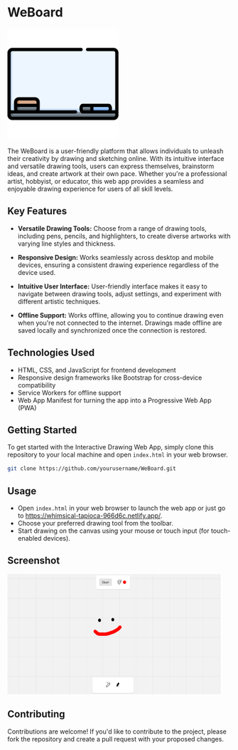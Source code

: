 # WeBoard
<img src="WeBoard/whiteboard.png" alt="Description" width="250" height="250">

The WeBoard is a user-friendly platform that allows individuals to unleash their creativity by drawing and sketching online. With its intuitive interface and versatile drawing tools, users can express themselves, brainstorm ideas, and create artwork at their own pace. Whether you're a professional artist, hobbyist, or educator, this web app provides a seamless and enjoyable drawing experience for users of all skill levels.

## Key Features

- **Versatile Drawing Tools:** Choose from a range of drawing tools, including pens, pencils, and highlighters, to create diverse artworks with varying line styles and thickness.

- **Responsive Design:** Works seamlessly across desktop and mobile devices, ensuring a consistent drawing experience regardless of the device used.

- **Intuitive User Interface:** User-friendly interface makes it easy to navigate between drawing tools, adjust settings, and experiment with different artistic techniques.

- **Offline Support:** Works offline, allowing you to continue drawing even when you're not connected to the internet. Drawings made offline are saved locally and synchronized once the connection is restored.

## Technologies Used

- HTML, CSS, and JavaScript for frontend development
- Responsive design frameworks like Bootstrap for cross-device compatibility
- Service Workers for offline support
- Web App Manifest for turning the app into a Progressive Web App (PWA)

## Getting Started

To get started with the Interactive Drawing Web App, simply clone this repository to your local machine and open `index.html` in your web browser.

```bash
git clone https://github.com/yourusername/WeBoard.git
```

## Usage

- Open `index.html` in your web browser to launch the web app or just go to https://whimsical-tapioca-966d6c.netlify.app/.
- Choose your preferred drawing tool from the toolbar.
- Start drawing on the canvas using your mouse or touch input (for touch-enabled devices).

## Screenshot
<img src="SS.png" alt="Description" width="480" height="270">

## Contributing

Contributions are welcome! If you'd like to contribute to the project, please fork the repository and create a pull request with your proposed changes.

